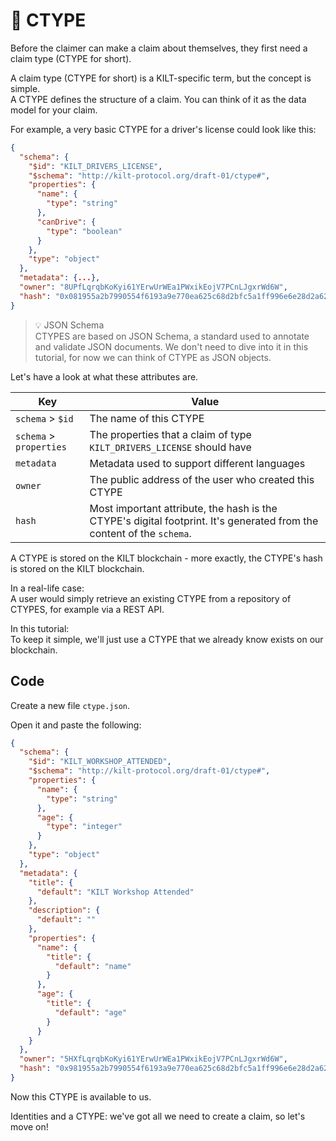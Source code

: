 # 💠 CTYPE  

Before the <span class="label-role claimer">claimer</span> can make a claim about themselves, they first need a claim type (CTYPE for short).  

A claim type (CTYPE for short) is a KILT-specific term, but the concept is simple.  
A CTYPE defines the structure of a claim. You can think of it as the data model for your claim.   

For example, a very basic CTYPE for a driver's license could look like this: 

```json
{
  "schema": {
    "$id": "KILT_DRIVERS_LICENSE",
    "$schema": "http://kilt-protocol.org/draft-01/ctype#",
    "properties": {
      "name": {
        "type": "string"
      },
      "canDrive": {
        "type": "boolean"
      }
    },
    "type": "object"
  },
  "metadata": {...},
  "owner": "8UPfLqrqbKoKyi61YErwUrWEa1PWxikEojV7PCnLJgxrWd6W",
  "hash": "0x081955a2b7990554f6193a9e770ea625c68d2bfc5a1ff996e6e28d2a620fae16"
}

```

> 💡 JSON Schema   
> CTYPES are based on JSON Schema, a standard used to annotate and validate JSON documents. We don't need to dive into it in this tutorial, for now we can think of CTYPE as JSON objects.     

Let's have a look at what these attributes are.   

| Key                     | Value                                                                                                                 |
|-------------------------|-----------------------------------------------------------------------------------------------------------------------|
| `schema` > `$id`        | The name of this CTYPE                                                                                                |
| `schema` > `properties` | The properties that a claim of type `KILT_DRIVERS_LICENSE` should have                                                |
| `metadata`              | Metadata used to support different languages                                                                          |
| `owner`                 | The public address of the user who created this CTYPE                                                                 |
| `hash`                  | Most important attribute, the hash is the CTYPE's digital footprint. It's generated from the content of the `schema`. |


A CTYPE is stored on the KILT blockchain - more exactly, the CTYPE's hash is stored on the KILT blockchain.

In a real-life case:  
A user would simply retrieve an existing CTYPE from a repository of CTYPES, for example via a REST API.   

In this tutorial:   
To keep it simple, we'll just use a CTYPE that we already know exists on our blockchain.  


## Code

Create a new file `ctype.json`.  

Open it and paste the following:

```json
{
  "schema": {
    "$id": "KILT_WORKSHOP_ATTENDED",
    "$schema": "http://kilt-protocol.org/draft-01/ctype#",
    "properties": {
      "name": {
        "type": "string"
      },
      "age": {
        "type": "integer"
      }
    },
    "type": "object"
  },
  "metadata": {
    "title": {
      "default": "KILT Workshop Attended"
    },
    "description": {
      "default": ""
    },
    "properties": {
      "name": {
        "title": {
          "default": "name"
        }
      },
      "age": {
        "title": {
          "default": "age"
        }
      }
    }
  },
  "owner": "5HXfLqrqbKoKyi61YErwUrWEa1PWxikEojV7PCnLJgxrWd6W",
  "hash": "0x981955a2b7990554f6193a9e770ea625c68d2bfc5a1ff996e6e28d2a620fae16"
}
```  

Now this CTYPE is available to us.  

Identities and a CTYPE: we've got all we need to create a claim, so let's move on! 
